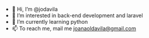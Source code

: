 - 👋 Hi, I’m @jodavila
- 👀 I’m interested in back-end development and laravel
- 🌱 I’m currently learning python
- 📫 To reach me, mail me joanaoldavila@gmail.com

<!---
jodavila/jodavila is a ✨ special ✨ repository because its `README.md` (this file) appears on your GitHub profile.
You can click the Preview link to take a look at your changes.
--->
